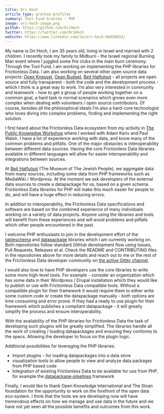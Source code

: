 ```yaml
---
title: Ori Hoch
article_type: grantee-profiles
summary: Tool Fund Grantee - PHP
image: ori-hoch-image.png
github: https://github.com/OriHoch
twitter: https://twitter.com/OriHoch
website: https://www.linkedin.com/in/ori-hoch-bb62b033/
---
```


My name is Ori Hoch, I am 35 years old, living in Israel and married with 2 children. I recently took my family to Midburn - the Israeli regional Burning Man event where I juggled some fire clubs in the main burn ceremony. Through the Tool Fund, I am working on implementing the PHP libraries for Frictionless Data. I am also working on several other open source data projects: [Open Knesset](https://github.com/hasadna/Open-Knesset), [Open Budget](https://github.com/OpenBudget/budgetkey-data-pipelines), [Beit Hatfutsot](https://github.com/beit-hatfutsot) - all projects are open source and fully transparent - both the code and the development process - which I think is a great way to work. I’m also very interested in community and teamwork - how to get a group of people working together on a common goal, a hard task in normal scenarios which grows even more complex when dealing with volunteers / open source contributors. Of course, besides all the philosophical ideals I’m also a hard-core technologist who loves diving into complex problems, finding and implementing the right solution.

I first heard about the Frictionless Data ecosystem from my activity in [The Public Knowledge Workshop](http://www.hasadna.org.il/en/) where I worked with Adam Kariv and Paul Walsh. I have a lot of experience working with data, and know many of the common problems and pitfalls. One of the major obstacles is interoperability between different data sources. Having the core Frictionless Data libraries available in different languages will allow for easier interoperability and integrations between sources.

At [Beit Hatfutsot](http://www.bh.org.il/) (The Museum of The Jewish People), we aggregate data from many sources, including some data from PHP frameworks such as MediaWiki / Wordpress. At the moment we ask developers of the external data sources to create a datapackage for us, based on a given schema. Frictionless Data libraries for PHP will make this much easier for people to do, and will have a huge effect in reducing errors.

In addition to interoperability, the Frictionless Data specifications and software are based on the combined experience of many individuals working on a variety of data projects. Anyone using the libraries and tools will benefit from these experiences and will avoid problems and pitfalls which other people encountered in the past.

I welcome PHP enthusiasts to join in the development effort of the [tableschema](https://github.com/frictionlessdata/tableschema-php) and [datapackage](https://github.com/frictionlessdata/datapackage-php) libraries which I am currently working on. Both repositories follow standard GitHub development flow using Issues, Pull Requests, Releases et al. Check the README and CONTRIBUTING files in the repositories above for more details and reach out to me or the rest of the Frictionless Data developer community on [the active Gitter channel](https://gitter.im/frictionlessdata/chat).

I would also love to have PHP developers use the core libraries to write some more high-level tools. For example - consider an organization which has some data in their Wordpress / Drupal installation which they would like to publish or use with Frictionless Data compatible tools. Without a compatible plugin for their framework it would require them to either write some custom code or create the datapackage manually - both options are time consuming and error prone. If they had a ready to use plugin for their framework which publishes a compliant datapackage - it will greatly simplify the process and ensure interoperability.

With the availability of the PHP libraries for Frictionless Data the task of developing such plugins will be greatly simplified. The libraries handle all the work of creating / loading datapackages and ensuring they conforms to the specs. Allowing the developer to focus on the plugin logic.

Additional possibilities for leveraging the PHP libraries:

- Import plugins - for loading datapackages into a data store
- visualization tools to allow people to view and analyze data packages from PHP based code
- Integration of existing Frictionless Data to be available for use from PHP, for example the [datapackage-pipelines](https://github.com/frictionlessdata/datapackage-pipelines) framework

Finally, I would like to thank Open Knowledge International and The Sloan foundation for the opportunity to work on the forefront of the open data eco-system. I think that the tools we are developing now will have tremendous effects on how we manage and use data in the future and we have not yet seen all the possible benefits and outcomes from this work.

